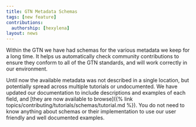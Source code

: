 ```yaml
---
title: GTN Metadata Schemas
tags: [new feature]
contributions:
  authorship: [hexylena]
layout: news
---
```


Within the GTN we have had schemas for the various metadata we keep for a long time. It helps us automatically check community contributions to ensure they conform to all of the GTN standards, and will work correctly in our environment.

Until now the available metadata was not described in a single location, but potentially spread across multiple tutorials or undocumented. We have updated our documentation to include descriptions and examples of each field, and [they are now available to browse]({% link topics/contributing/tutorials/schemas/tutorial.md %}). You do not need to know anything about schemas or their implementation to use our user friendly and well documented examples.

